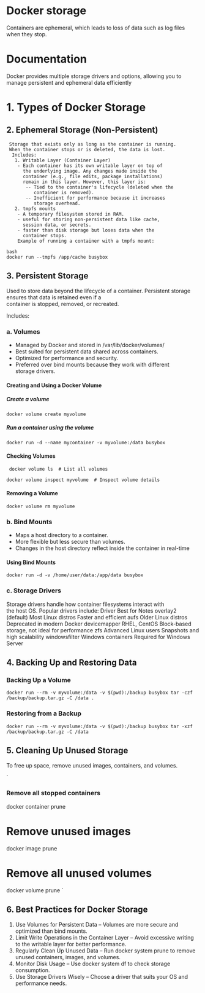 
# Docker storage 

Containers are ephemeral, which leads to loss of data such as log files when they stop.




# Documentation

Docker provides multiple storage drivers and options, allowing you to manage persistent and ephemeral data efficiently
 # 1. Types of Docker Storage
## 2. Ephemeral Storage (Non-Persistent)

     Storage that exists only as long as the container is running.
     When the container stops or is deleted, the data is lost.
      Includes:
       1. Writable Layer (Container Layer)
        - Each container has its own writable layer on top of     
          the underlying image. Any changes made inside the
          container (e.g., file edits, package installations)      
          remain in this layer. However, this layer is:
           -- Tied to the container's lifecycle (deleted when the  
              container is removed).
           -- Inefficient for performance because it increases 
              storage overhead.
       2. tmpfs mounts
        - A temporary filesystem stored in RAM.
        - useful for storing non-persistent data like cache, 
          session data, or secrets.
        - faster than disk storage but loses data when the 
          container stops.
        Example of running a container with a tmpfs mount:
        
```
bash
docker run --tmpfs /app/cache busybox
```



## 3. Persistent Storage

 Used to store data beyond the lifecycle of a container.
 Persistent storage ensures that data is retained even if a     
 container is stopped, removed, or recreated.
 
 Includes:
###   a. Volumes
- Managed by Docker and stored in /var/lib/docker/volumes/
- Best suited for persistent data shared across containers.
- Optimized for performance and security.
- Preferred over bind mounts because they work with different   
  storage drivers.
#### Creating and Using a Docker Volume

  ##### Create a volume
  `docker volume create myvolume `
  ##### Run a container using the volume
   `
docker run -d --name mycontainer -v myvolume:/data busybox `

  #### Checking Volumes
  ` docker volume ls  # List all volumes` 

  `docker volume inspect myvolume  # Inspect volume details 
  `
  #### Removing a Volume
  ` docker volume rm myvolume `

###   b. Bind Mounts
  - Maps a host directory to a container.
  - More flexible but less secure than volumes.
  - Changes in the host directory reflect inside the container in
    real-time
  #### Using Bind Mounts
   `
   docker run -d -v /home/user/data:/app/data busybox
   `

###   c. Storage Drivers
  Storage drivers handle how container filesystems interact with   
  the host OS. Popular drivers include:
   Driver	Best for	Notes
  overlay2 (default)	Most Linux distros	Faster and efficient
  aufs	Older Linux distros	Deprecated in modern Docker
  devicemapper	RHEL, CentOS	Block-based storage, not ideal 
  for  performance
  zfs	Advanced Linux users	Snapshots and high scalability
  windowsfilter	Windows containers	Required for Windows Server


## 4. Backing Up and Restoring Data
  ### Backing Up a Volume
`
    docker run --rm -v myvolume:/data -v $(pwd):/backup busybox tar -czf /backup/backup.tar.gz -C /data .
`
  ### Restoring from a Backup
`
docker run --rm -v myvolume:/data -v $(pwd):/backup busybox tar -xzf /backup/backup.tar.gz -C /data
`
## 5. Cleaning Up Unused Storage
To free up space, remove unused images, containers, and volumes.

`
  ### Remove all stopped containers
docker container prune
# Remove unused images
docker image prune

# Remove all unused volumes
docker volume prune
`
## 6. Best Practices for Docker Storage

  1. Use Volumes for Persistent Data – Volumes are more secure and optimized than bind mounts.
  2. Limit Write Operations in the Container Layer – Avoid excessive writing to the writable layer for better performance.
  3. Regularly Clean Up Unused Data – Run docker system prune to remove unused containers, images, and volumes.
  4. Monitor Disk Usage – Use docker system df to check storage consumption.
  5. Use Storage Drivers Wisely – Choose a driver that suits your OS and performance needs.







